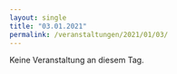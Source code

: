 ```yaml
---
layout: single
title: "03.01.2021"
permalink: /veranstaltungen/2021/01/03/
---
```


Keine Veranstaltung an diesem Tag.

